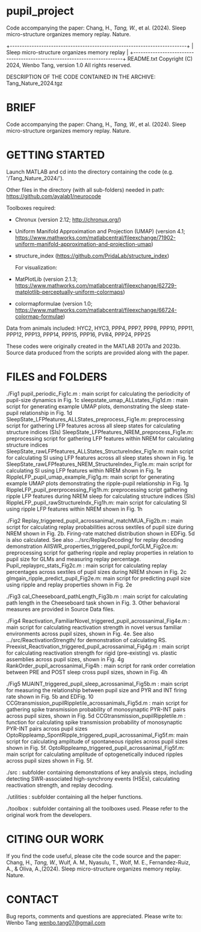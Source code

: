 # pupil_project
Code accompanying the paper: Chang, H.*, Tang, W.*, et al. (2024). Sleep micro-structure organizes memory replay. Nature.

+-------------------------------------------------------------------------+
|            Sleep micro-structure organizes memory replay                |
+-------------------------------------------------------------------------+
README.txt
Copyright (C) 2024, Wenbo Tang, version 1.0
All rights reserved.

DESCRIPTION OF THE CODE CONTAINED IN THE ARCHIVE: Tang_Nature_2024.tgz


BRIEF
=====

Code accompanying the paper: Chang, H.*, Tang, W.*, et al. (2024). Sleep micro-structure organizes memory replay. Nature.


GETTING STARTED
===============

Launch MATLAB and cd into the directory containing the code (e.g. '/Tang_Nature_2024/').

Other files in the directory (with all sub-folders) needed in path:  
https://github.com/ayalab1/neurocode

Toolboxes required:
- Chronux (version 2.12; http://chronux.org/) 

- Uniform Manifold Approximation and Projection (UMAP) (version 4.1; https://www.mathworks.com/matlabcentral/fileexchange/71902-uniform-manifold-approximation-and-projection-umap)

- structure_index (https://github.com/PridaLab/structure_index)

  For visualization:
- MatPlotLib (version 2.1.3; https://www.mathworks.com/matlabcentral/fileexchange/62729-matplotlib-perceptually-uniform-colormaps)

- colormapformulae (version 1.0; https://www.mathworks.com/matlabcentral/fileexchange/66724-colormap-formulae) 

Data from animals included: HYC2, HYC3, PPP4, PPP7, PPP8, PPP10, PPP11, PPP12, PPP13, PPP14, PPP15, PPP16, PVR4, PPP24, PPP25

These codes were originally created in the MATLAB 2017a and 2023b. Source data produced from the scripts are provided along with the paper. 


FILES and FOLDERS
=================
  ./Fig1
  pupil_periodic_Fig1c.m : main script for calculating the periodicity of pupil-size dynamics in Fig. 1c
  sleepstate_umap_ALLstates_Fig1d.m : main script for generating example UMAP plots, demonstrating the sleep state-pupil relationship in Fig. 1d
  SleepState_LFPfeatures_ALLStates_preprocess_Fig1e.m: preprocessing script for gathering LFP features across all sleep states for calculating structure indices (SIs)
  SleepState_LFPfeatures_NREM_preprocess_Fig1e.m: preprocessing script for gathering LFP features within NREM for calculating structure indices
  SleepState_rawLFPfeatures_ALLStates_StructureIndex_Fig1e.m: main script for calculating SI using LFP features across all sleep states shown in Fig. 1e
  SleepState_rawLFPfeatures_NREM_StructureIndex_Fig1e.m: main script for calculating SI using LFP features within NREM shown in Fig. 1e
  RippleLFP_pupil_umap_example_Fig1g.m:  main script for generating example UMAP plots demonstrating the ripple-pupil relationship in Fig. 1g
  RippleLFP_pupil_prerprocessing_Fig1h.m: preprocessing script gathering ripple LFP features during NREM sleep for calculating structure indices (SIs)
  RippleLFP_pupil_rawStructureIndx_Fig1h.m: main script for calculating SI using ripple LFP features within NREM shown in Fig. 1h

  ./Fig2
  Replay_triggered_pupil_acrossanimal_matchMUA_Fig2b.m  : main script for calculating replay probabilities across sextiles of pupil size during NREM shown in Fig. 2b. Firing-rate matched distribution shown in EDFig. 5d is also calculated. See also .../src/ReplayDecoding/ for replay decoding demonstration
  AllSWR_properties_triggered_pupil_forGLM_Fig2ce.m: preprocessing script for gathering ripple and replay properties in relation to pupil size for GLMs and measuring replay percentage. 
  Pupil_replayprc_stats_Fig2c.m	: main script for calculating replay percentages across sextiles of pupil sizes during NREM shown in Fig. 2c
  glmgain_ripple_predict_pupil_Fig2e.m: main script for predicting pupil size using ripple and replay properties shown in Fig. 2e

  ./Fig3
  cal_Cheeseboard_pathLength_Fig3b.m : main script for calculating path length in the Cheeseboard task shown in Fig. 3. Other behavioral measures are provided in Source Data files.

  ./Fig4 
  Reactivation_FamiliarNovel_triggered_pupil_acrossanimal_Fig4e.m : main script for calculating reactivation strength in novel versus familiar environments across pupil sizes, shown in Fig. 4e. See also .../src/ReactivationStrength/ for demonstration of calculating RS. 
  Preexist_Reactivation_triggered_pupil_acrossanimal_Fig4g.m : main script for calculating reactivation strength for rigid (pre-existing) vs. plastic assemblies across pupil sizes, shown in Fig. 4g
  RankOrder_pupil_acrossanimal_Fig4h : main script for rank order correlation between PRE and POST sleep cross pupil sizes, shown in Fig. 4h

  ./Fig5
  MUAINT_triggered_pupil_sleep_acrossanimal_Fig5b.m : main script for measuring the relationship between pupil size and PYR and INT firing rate shown in Fig. 5b and EDFig. 10
  CCGtransmission_pupilRippletile_acrossanimals_Fig5d.m	: main script for gathering spike transmission probability of monosynaptic PYR-INT pairs across pupil sizes, shown in Fig. 5d
  CCGtransmission_pupilRippletile.m : function for calculating spike transmission probability of monosynaptic PYR-INT pairs across pupil sizes
  OptoRippleamp_SpontRipple_triggered_pupil_acrossanimal_Fig5f.m: main script for calculating amplitude of spontaneous ripples across pupil sizes shown in Fig. 5f. 
  OptoRippleamp_triggered_pupil_acrossanimal_Fig5f.m: main script for calculating amplitude of optogenetically induced ripples across pupil sizes shown in Fig. 5f. 

  ./src : 
  subfolder containing demonstrations of key analysis steps, including detecting SWR-associated high-synchrony events (HSEs), calculating reactivation strength, and replay decoding. 

  ./utilities : 
  subfolder containing all the helper functions.

  ./toolbox : 
  subfolder containing all the toolboxes used. Please refer to the original work from the developers.


CITING OUR WORK
===============

If you find the code useful, please cite the code source and the paper:
    Chang, H.*, Tang, W.*, Wulf, A. M., Nyasulu, T., Wolf, M. E., Fernandez-Ruiz, A., & Oliva, A.,(2024). Sleep micro-structure organizes memory replay. Nature.


CONTACT
=======
Bug reports, comments and questions are appreciated.
Please write to: 
	Wenbo Tang <wenbo.tang07@gmail.com>
